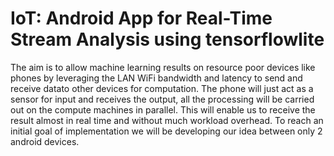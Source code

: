 # IoT: Android App for Real-Time Stream Analysis using tensorflowlite
The aim is to allow machine learning results on resource poor devices like phones by leveraging the LAN WiFi bandwidth and latency to send and receive datato other devices for computation. The phone will just act as a sensor for input and receives the output, all the processing will be carried out on the compute machines in parallel. This will enable us to receive the result almost in real time and without much workload overhead. To reach an initial goal of implementation we will be developing our idea between only 2 android devices.
